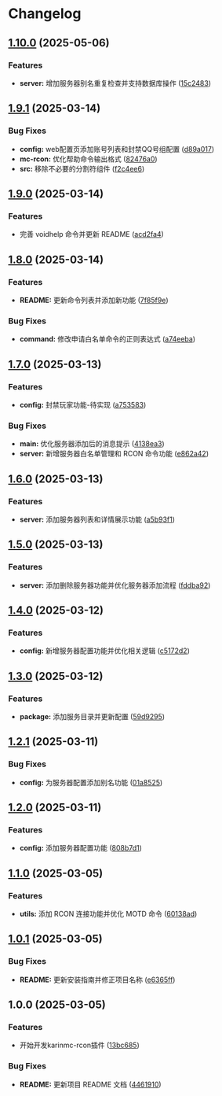 # Changelog

## [1.10.0](https://github.com/jacksixth/karin-plugin-mc-rcon/compare/v1.9.1...v1.10.0) (2025-05-06)


### Features

* **server:** 增加服务器别名重复检查并支持数据库操作 ([15c2483](https://github.com/jacksixth/karin-plugin-mc-rcon/commit/15c24833d84d030ebdfe867dca6e4422caf646ca))

## [1.9.1](https://github.com/jacksixth/karin-plugin-mc-rcon/compare/v1.9.0...v1.9.1) (2025-03-14)


### Bug Fixes

* **config:** web配置页添加账号列表和封禁QQ号组配置 ([d89a017](https://github.com/jacksixth/karin-plugin-mc-rcon/commit/d89a017c58f1e4bce9102344e7c074f95e16cbdd))
* **mc-rcon:** 优化帮助命令输出格式 ([82476a0](https://github.com/jacksixth/karin-plugin-mc-rcon/commit/82476a082c2f9fb6717869fe680de873e06f3618))
* **src:** 移除不必要的分割符组件 ([f2c4ee6](https://github.com/jacksixth/karin-plugin-mc-rcon/commit/f2c4ee6762fdb5905f3b7983430a87e8c0244bb3))

## [1.9.0](https://github.com/jacksixth/karin-plugin-mc-rcon/compare/v1.8.0...v1.9.0) (2025-03-14)


### Features

* 完善 voidhelp 命令并更新 README ([acd2fa4](https://github.com/jacksixth/karin-plugin-mc-rcon/commit/acd2fa4335051ce072cf1b1199d27d8451fefc85))

## [1.8.0](https://github.com/jacksixth/karin-plugin-mc-rcon/compare/v1.7.0...v1.8.0) (2025-03-14)


### Features

* **README:** 更新命令列表并添加新功能 ([7f85f9e](https://github.com/jacksixth/karin-plugin-mc-rcon/commit/7f85f9e16740bf8606347fe3dd90d0330538c427))


### Bug Fixes

* **command:** 修改申请白名单命令的正则表达式 ([a74eeba](https://github.com/jacksixth/karin-plugin-mc-rcon/commit/a74eebabcf86c9a3dd3a98e46c24e05cf6433fce))

## [1.7.0](https://github.com/jacksixth/karin-plugin-mc-rcon/compare/v1.6.0...v1.7.0) (2025-03-13)


### Features

* **config:** 封禁玩家功能-待实现 ([a753583](https://github.com/jacksixth/karin-plugin-mc-rcon/commit/a7535831da740345d35cdec40a74c9a881444fee))


### Bug Fixes

* **main:** 优化服务器添加后的消息提示 ([4138ea3](https://github.com/jacksixth/karin-plugin-mc-rcon/commit/4138ea34d8d077fcfa0bd73937e1bbdebb1f3606))
* **server:** 新增服务器白名单管理和 RCON 命令功能 ([e862a42](https://github.com/jacksixth/karin-plugin-mc-rcon/commit/e862a4235f5400049cab76c8cb3cfdf7538b5844))

## [1.6.0](https://github.com/jacksixth/karin-plugin-mc-rcon/compare/v1.5.0...v1.6.0) (2025-03-13)


### Features

* **server:** 添加服务器列表和详情展示功能 ([a5b93f1](https://github.com/jacksixth/karin-plugin-mc-rcon/commit/a5b93f13c25a867d262e16509497a39b8c75ee6c))

## [1.5.0](https://github.com/jacksixth/karin-plugin-mc-rcon/compare/v1.4.0...v1.5.0) (2025-03-13)


### Features

* **server:** 添加删除服务器功能并优化服务器添加流程 ([fddba92](https://github.com/jacksixth/karin-plugin-mc-rcon/commit/fddba92a113a48771598b11768a919371510b25d))

## [1.4.0](https://github.com/jacksixth/karin-plugin-mc-rcon/compare/v1.3.0...v1.4.0) (2025-03-12)


### Features

* **config:** 新增服务器配置功能并优化相关逻辑 ([c5172d2](https://github.com/jacksixth/karin-plugin-mc-rcon/commit/c5172d2c944ac4a3a20df6430b19118821fffe2d))

## [1.3.0](https://github.com/jacksixth/karin-plugin-mc-rcon/compare/v1.2.1...v1.3.0) (2025-03-12)


### Features

* **package:** 添加服务目录并更新配置 ([59d9295](https://github.com/jacksixth/karin-plugin-mc-rcon/commit/59d9295ec2d2c33c99eccef73f63d96a0c584559))

## [1.2.1](https://github.com/jacksixth/karin-plugin-mc-rcon/compare/v1.2.0...v1.2.1) (2025-03-11)


### Bug Fixes

* **config:** 为服务器配置添加别名功能 ([01a8525](https://github.com/jacksixth/karin-plugin-mc-rcon/commit/01a85254aefaa919ce10dd9f76705aa14afb6480))

## [1.2.0](https://github.com/jacksixth/karin-plugin-mc-rcon/compare/v1.1.0...v1.2.0) (2025-03-11)


### Features

* **config:** 添加服务器配置功能 ([808b7d1](https://github.com/jacksixth/karin-plugin-mc-rcon/commit/808b7d1ea30648f1f85e3f4e9bf0a31a491e82c6))

## [1.1.0](https://github.com/jacksixth/karin-plugin-mc-rcon/compare/v1.0.1...v1.1.0) (2025-03-05)


### Features

* **utils:** 添加 RCON 连接功能并优化 MOTD 命令 ([60138ad](https://github.com/jacksixth/karin-plugin-mc-rcon/commit/60138ad48aff72d2986ff83277c5a62cd0a6c93a))

## [1.0.1](https://github.com/jacksixth/karin-plugin-mc-rcon/compare/v1.0.0...v1.0.1) (2025-03-05)


### Bug Fixes

* **README:** 更新安装指南并修正项目名称 ([e6365ff](https://github.com/jacksixth/karin-plugin-mc-rcon/commit/e6365ff52bafb369e5e77385bdcc24c15b246c76))

## 1.0.0 (2025-03-05)


### Features

* 开始开发karinmc-rcon插件 ([13bc685](https://github.com/jacksixth/karin-plugin-mc-rcon/commit/13bc68501fb6d15a38aaee7aea9321b941b88112))


### Bug Fixes

* **README:** 更新项目 README 文档 ([4461910](https://github.com/jacksixth/karin-plugin-mc-rcon/commit/4461910134fae5fa7ec57156dd75cfcfc5701f70))
